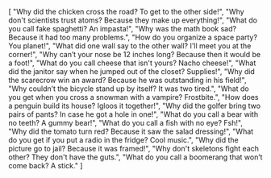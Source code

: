 [
    "Why did the chicken cross the road? To get to the other side!",
    "Why don't scientists trust atoms? Because they make up everything!",
    "What do you call fake spaghetti? An impasta!",
    "Why was the math book sad? Because it had too many problems.",
    "How do you organize a space party? You planet!",
    "What did one wall say to the other wall? I'll meet you at the corner!",
    "Why can’t your nose be 12 inches long? Because then it would be a foot!",
    "What do you call cheese that isn't yours? Nacho cheese!",
    "What did the janitor say when he jumped out of the closet? Supplies!",
    "Why did the scarecrow win an award? Because he was outstanding in his field!",
    "Why couldn’t the bicycle stand up by itself? It was two tired.",
    "What do you get when you cross a snowman with a vampire? Frostbite.",
    "How does a penguin build its house? Igloos it together!",
    "Why did the golfer bring two pairs of pants? In case he got a hole in one!",
    "What do you call a bear with no teeth? A gummy bear!",
    "What do you call a fish with no eye? Fsh!",
    "Why did the tomato turn red? Because it saw the salad dressing!",
    "What do you get if you put a radio in the fridge? Cool music.",
    "Why did the picture go to jail? Because it was framed!",
    "Why don't skeletons fight each other? They don't have the guts.",
    "What do you call a boomerang that won’t come back? A stick."
]